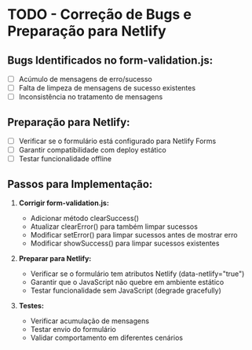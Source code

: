 # TODO - Correção de Bugs e Preparação para Netlify

## Bugs Identificados no form-validation.js:
- [ ] Acúmulo de mensagens de erro/sucesso
- [ ] Falta de limpeza de mensagens de sucesso existentes
- [ ] Inconsistência no tratamento de mensagens

## Preparação para Netlify:
- [ ] Verificar se o formulário está configurado para Netlify Forms
- [ ] Garantir compatibilidade com deploy estático
- [ ] Testar funcionalidade offline

## Passos para Implementação:

1. **Corrigir form-validation.js:**
   - Adicionar método clearSuccess()
   - Atualizar clearError() para também limpar sucessos
   - Modificar setError() para limpar sucessos antes de mostrar erro
   - Modificar showSuccess() para limpar sucessos existentes

2. **Preparar para Netlify:**
   - Verificar se o formulário tem atributos Netlify (data-netlify="true")
   - Garantir que o JavaScript não quebre em ambiente estático
   - Testar funcionalidade sem JavaScript (degrade gracefully)

3. **Testes:**
   - Verificar acumulação de mensagens
   - Testar envio do formulário
   - Validar comportamento em diferentes cenários
